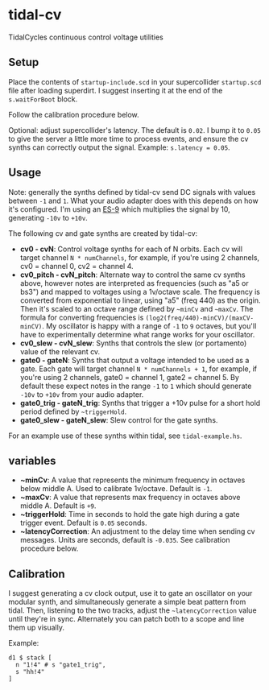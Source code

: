 # tidal-cv
TidalCycles continuous control voltage utilities


## Setup

Place the contents of `startup-include.scd` in your supercollider `startup.scd` file after loading superdirt. I suggest inserting it at the end of the `s.waitForBoot` block.

Follow the calibration procedure below.

Optional: adjust supercollider's latency. The default is `0.02`. I bump it to `0.05` to give the server a little more time to process events, and ensure the cv synths can correctly output the signal. Example: `s.latency = 0.05`.

## Usage

Note: generally the synths defined by tidal-cv send DC signals with values between `-1` and `1`. What your audio adapter does with this depends on how it's configured. I'm using an [ES-9](https://www.expert-sleepers.co.uk/es9.html) which multiplies the signal by 10, generating `-10v` to `+10v`. 

The following cv and gate synths are created by tidal-cv:

* **cv0 - cvN**: Control voltage synths for each of N orbits. Each cv will target channel `N * numChannels`, for example, if you're using 2 channels, cv0 = channel 0, cv2 = channel 4.
* **cv0_pitch - cvN_pitch**: Alternate way to control the same cv synths above, however notes are interpreted as frequencies (such as "a5 or bs3") and mapped to voltages using a 1v/octave scale. The frequency is converted from exponential to linear, using "a5" (freq 440) as the origin. Then it's scaled to an octave range defined by `~minCv` and `~maxCv`. The formula for converting frequencies is `(log2(freq/440)-minCV)/(maxCV-minCV)`. My oscillator is happy with a range of `-1` to `9` octaves, but you'll have to experimentally determine what range works for your oscillator.
* **cv0_slew - cvN_slew**: Synths that controls the slew (or portamento) value of the relevant cv.
* **gate0 - gateN**: Synths that output a voltage intended to be used as a gate. Each gate will target channel `N * numChannels + 1`, for example, if you're using 2 channels, gate0 = channel 1, gate2 = channel 5. By default these expect notes in the range `-1` to `1` which should generate `-10v` to `+10v` from your audio adapter.
* **gate0_trig - gateN_trig**: Synths that trigger a +10v pulse for a short hold period defined by `~triggerHold`.
* **gate0_slew - gateN_slew**: Slew control for the gate synths.

For an example use of these synths within tidal, see `tidal-example.hs`.

## variables

* **~minCv**: A value that represents the minimum frequency in octaves below middle A. Used to calibrate 1v/octave. Default is `-1`.
* **~maxCv**: A value that represents max frequency in octaves above middle A. Default is `+9`.
* **~triggerHold**: Time in seconds to hold the gate high during a gate trigger event. Default is `0.05` seconds.
* **~latencyCorrection**: An adjustment to the delay time when sending cv messages. Units are seconds, default is `-0.035`. See calibration procedure below.

## Calibration

I suggest generating a cv clock output, use it to gate an oscillator on your modular synth, and simultaneously generate a simple beat pattern from tidal. Then, listening to the two tracks, adjust the `~latencyCorrection` value until they're in sync. Alternately you can patch both to a scope and line them up visually.

Example:

```
d1 $ stack [
  n "1!4" # s "gate1_trig",
  s "hh!4" 
]
```

